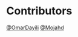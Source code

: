 # Contributors
[@OmarDayili](https://www.github.com/OmarDayili) [@Mojahd](https://www.github.com/Mo0oj) 
